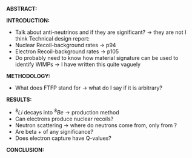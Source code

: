 **ABSTRACT:**


**INTRODUCTION:**
- Talk about anti-neutrinos and if they are significant? -> they are not I think
Technical design report:
- Nuclear Recoil-background rates -> p94 
- Electron Recoil-background rates -> p105 
- Do probably need to know how material signature can be used to identify WIMPs -> I have written this quite vaguely

**METHODOLOGY:**
- What does FTFP stand for -> what do I say if it is arbitrary?

**RESULTS:**
- $^8Li$  decays into $^8Be$ -> production method
- Can electrons produce nuclear recoils?
- Neutron scattering -> where do neutrons come from, only from ?
- Are beta + of any significance?
- Does electron capture have Q-values?

**CONCLUSION:**
